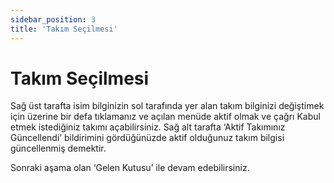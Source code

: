 ```yaml
---
sidebar_position: 3
title: 'Takım Seçilmesi'
---
```


# Takım Seçilmesi

Sağ üst tarafta isim bilginizin sol tarafında yer alan takım bilginizi değiştimek için üzerine bir defa tıklamanız ve açılan menüde aktif olmak ve çağrı Kabul etmek istediğiniz takımı açabilirsiniz. Sağ alt tarafta ‘Aktif Takımınız Güncellendi’ bildirimini gördüğünüzde aktif olduğunuz takım bilgisi güncellenmiş demektir.

Sonraki aşama olan ‘Gelen Kutusu’ ile devam edebilirsiniz.